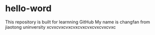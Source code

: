 # hello-word
This repository is built for learnning GitHub
My name is changfan from jiaotong uninversity
xcvxcvxcvxcvxcvxcvxcvxcvxcvxc
